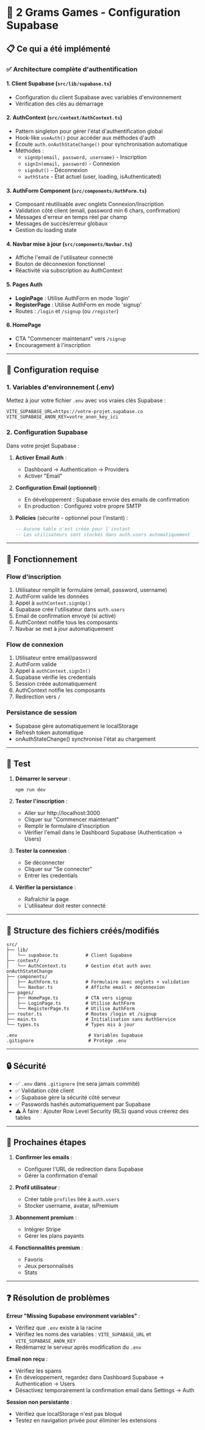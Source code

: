 # 🍺 2 Grams Games - Configuration Supabase

## 📋 Ce qui a été implémenté

### ✅ Architecture complète d'authentification

#### 1. **Client Supabase** (`src/lib/supabase.ts`)
- Configuration du client Supabase avec variables d'environnement
- Vérification des clés au démarrage

#### 2. **AuthContext** (`src/context/AuthContext.ts`)
- Pattern singleton pour gérer l'état d'authentification global
- Hook-like `useAuth()` pour accéder aux méthodes d'auth
- Écoute `auth.onAuthStateChange()` pour synchronisation automatique
- Méthodes :
  - `signUp(email, password, username)` - Inscription
  - `signIn(email, password)` - Connexion
  - `signOut()` - Déconnexion
  - `authState` - État actuel (user, loading, isAuthenticated)

#### 3. **AuthForm Component** (`src/components/AuthForm.ts`)
- Composant réutilisable avec onglets Connexion/Inscription
- Validation côté client (email, password min 6 chars, confirmation)
- Messages d'erreur en temps réel par champ
- Messages de succès/erreur globaux
- Gestion du loading state

#### 4. **Navbar mise à jour** (`src/components/Navbar.ts`)
- Affiche l'email de l'utilisateur connecté
- Bouton de déconnexion fonctionnel
- Réactivité via subscription au AuthContext

#### 5. **Pages Auth**
- **LoginPage** : Utilise AuthForm en mode 'login'
- **RegisterPage** : Utilise AuthForm en mode 'signup'
- Routes : `/login` et `/signup` (ou `/register`)

#### 6. **HomePage**
- CTA "Commencer maintenant" vers `/signup`
- Encouragement à l'inscription

---

## 🚀 Configuration requise

### 1. Variables d'environnement (.env)

Mettez à jour votre fichier `.env` avec vos vraies clés Supabase :

```env
VITE_SUPABASE_URL=https://votre-projet.supabase.co
VITE_SUPABASE_ANON_KEY=votre_anon_key_ici
```

### 2. Configuration Supabase

Dans votre projet Supabase :

1. **Activer Email Auth** :
   - Dashboard → Authentication → Providers
   - Activer "Email"

2. **Configuration Email (optionnel)** :
   - En développement : Supabase envoie des emails de confirmation
   - En production : Configurez votre propre SMTP

3. **Policies** (sécurité - optionnel pour l'instant) :
   ```sql
   -- Aucune table n'est créée pour l'instant
   -- Les utilisateurs sont stockés dans auth.users automatiquement
   ```

---

## 🎯 Fonctionnement

### Flow d'inscription
1. Utilisateur remplit le formulaire (email, password, username)
2. AuthForm valide les données
3. Appel à `authContext.signUp()`
4. Supabase crée l'utilisateur dans `auth.users`
5. Email de confirmation envoyé (si activé)
6. AuthContext notifie tous les composants
7. Navbar se met à jour automatiquement

### Flow de connexion
1. Utilisateur entre email/password
2. AuthForm valide
3. Appel à `authContext.signIn()`
4. Supabase vérifie les credentials
5. Session créée automatiquement
6. AuthContext notifie les composants
7. Redirection vers `/`

### Persistance de session
- Supabase gère automatiquement le localStorage
- Refresh token automatique
- onAuthStateChange() synchronise l'état au chargement

---

## 🧪 Test

1. **Démarrer le serveur** :
   ```bash
   npm run dev
   ```

2. **Tester l'inscription** :
   - Aller sur http://localhost:3000
   - Cliquer sur "Commencer maintenant"
   - Remplir le formulaire d'inscription
   - Vérifier l'email dans le Dashboard Supabase (Authentication → Users)

3. **Tester la connexion** :
   - Se déconnecter
   - Cliquer sur "Se connecter"
   - Entrer les credentials

4. **Vérifier la persistance** :
   - Rafraîchir la page
   - L'utilisateur doit rester connecté

---

## 📁 Structure des fichiers créés/modifiés

```
src/
├── lib/
│   └── supabase.ts          # Client Supabase
├── context/
│   └── AuthContext.ts       # Gestion état auth avec onAuthStateChange
├── components/
│   ├── AuthForm.ts          # Formulaire avec onglets + validation
│   └── Navbar.ts            # Affiche email + déconnexion
├── pages/
│   ├── HomePage.ts          # CTA vers signup
│   ├── LoginPage.ts         # Utilise AuthForm
│   └── RegisterPage.ts      # Utilise AuthForm
├── router.ts                # Routes /login et /signup
├── main.ts                  # Initialisation sans AuthService
└── types.ts                 # Types mis à jour

.env                          # Variables Supabase
.gitignore                    # Protège .env
```

---

## 🔒 Sécurité

- ✅ `.env` dans `.gitignore` (ne sera jamais commité)
- ✅ Validation côté client
- ✅ Supabase gère la sécurité côté serveur
- ✅ Passwords hashés automatiquement par Supabase
- ⚠️ À faire : Ajouter Row Level Security (RLS) quand vous créerez des tables

---

## 🎨 Prochaines étapes

1. **Confirmer les emails** :
   - Configurer l'URL de redirection dans Supabase
   - Gérer la confirmation d'email

2. **Profil utilisateur** :
   - Créer table `profiles` liée à `auth.users`
   - Stocker username, avatar, isPremium

3. **Abonnement premium** :
   - Intégrer Stripe
   - Gérer les plans payants

4. **Fonctionnalités premium** :
   - Favoris
   - Jeux personnalisés
   - Stats

---

## ❓ Résolution de problèmes

**Erreur "Missing Supabase environment variables"** :
- Vérifiez que `.env` existe à la racine
- Vérifiez les noms des variables : `VITE_SUPABASE_URL` et `VITE_SUPABASE_ANON_KEY`
- Redémarrez le serveur après modification du `.env`

**Email non reçu** :
- Vérifiez les spams
- En développement, regardez dans Dashboard Supabase → Authentication → Users
- Désactivez temporairement la confirmation email dans Settings → Auth

**Session non persistante** :
- Vérifiez que localStorage n'est pas bloqué
- Testez en navigation privée pour éliminer les extensions
